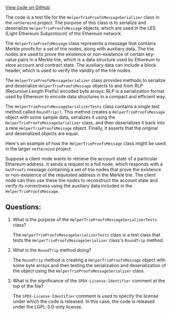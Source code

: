 [View code on GitHub](https://github.com/nethermindeth/nethermind/Nethermind.Network.Test/P2P/Subprotocols/Les/HelperTrieProofsMessageSerializerTests.cs)

The code is a test file for the `HelperTrieProofsMessageSerializer` class in the `nethermind` project. The purpose of this class is to serialize and deserialize `HelperTrieProofsMessage` objects, which are used in the LES (Light Ethereum Subprotocol) of the Ethereum network. 

The `HelperTrieProofsMessage` class represents a message that contains Merkle proofs for a set of trie nodes, along with auxiliary data. The trie nodes are used to prove the existence or non-existence of certain key-value pairs in a Merkle trie, which is a data structure used by Ethereum to store account and contract state. The auxiliary data can include a block header, which is used to verify the validity of the trie nodes.

The `HelperTrieProofsMessageSerializer` class provides methods to serialize and deserialize `HelperTrieProofsMessage` objects to and from RLP (Recursive Length Prefix) encoded byte arrays. RLP is a serialization format used by Ethereum to encode data structures in a compact and efficient way.

The `HelperTrieProofsMessageSerializerTests` class contains a single test method called `RoundTrip()`. This method creates a `HelperTrieProofsMessage` object with some sample data, serializes it using the `HelperTrieProofsMessageSerializer` class, and then deserializes it back into a new `HelperTrieProofsMessage` object. Finally, it asserts that the original and deserialized objects are equal.

Here's an example of how the `HelperTrieProofsMessage` class might be used in the larger `nethermind` project:

Suppose a client node wants to retrieve the account state of a particular Ethereum address. It sends a request to a full node, which responds with a `GetProofs` message containing a set of trie nodes that prove the existence or non-existence of the requested address in the Merkle trie. The client node can then use these trie nodes to reconstruct the account state and verify its correctness using the auxiliary data included in the `HelperTrieProofsMessage`.
## Questions: 
 1. What is the purpose of the `HelperTrieProofsMessageSerializerTests` class?
    
    The `HelperTrieProofsMessageSerializerTests` class is a test class that tests the `HelperTrieProofsMessageSerializer` class's `RoundTrip` method.

2. What is the `RoundTrip` method doing?
    
    The `RoundTrip` method is creating a `HelperTrieProofsMessage` object with some byte arrays and then testing the serialization and deserialization of the object using the `HelperTrieProofsMessageSerializer` class.

3. What is the significance of the `SPDX-License-Identifier` comment at the top of the file?
    
    The `SPDX-License-Identifier` comment is used to specify the license under which the code is released. In this case, the code is released under the LGPL-3.0-only license.